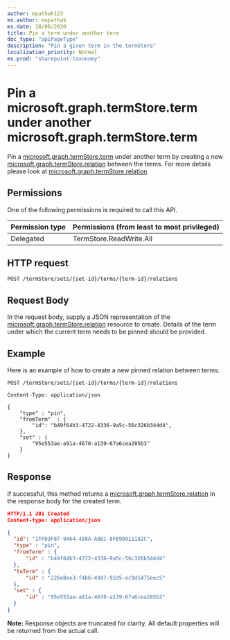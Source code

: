 ```yaml
---
author: mpathak123
ms.author: mopathak
ms.date: 18/06/2020
title: Pin a term under another term
doc_type: "apiPageType"
description: "Pin a given term in the termStore"
localization_priority: Normal
ms.prod: "sharepoint-taxonomy"
---
```

# Pin a microsoft.graph.termStore.term  under another microsoft.graph.termStore.term

Pin a [microsoft.graph.termStore.term] under another term by creating a new [microsoft.graph.termStore.relation] between the terms. For more details please look at [microsoft.graph.termStore.relation]

## Permissions

One of the following permissions is required to call this API. 

|Permission type      | Permissions (from least to most privileged)              |
|:--------------------|:---------------------------------------------------------|
|Delegated            | TermStore.ReadWrite.All |

## HTTP request

```http
POST /termStore/sets/{set-id}/terms/{term-id}/relations
```
## Request Body
In the request body, supply a JSON representation of the [microsoft.graph.termStore.relation][] resource to create. Details of the term under which the current term needs to be pinned should be provided.

## Example
Here is an example of how to create a new pinned relation between terms.

```http
POST /termStore/sets/{set-id}/terms/{term-id}/relations

Content-Type: application/json

{
    "type" : "pin",
    "fromTerm"  : {
        "id": "b49f64b3-4722-4336-9a5c-56c326b344d4",
    },
    "set" : {
        "95e553ae-a91a-4670-a139-67a6cea285b3"
    }
}
```

## Response
If successful, this method returns a [microsoft.graph.termStore.relation][] in the response body for the created term.


```json
HTTP/1.1 201 Created
Content-type: application/json

{
  "id": "1FFD3F87-9464-488A-A0EC-8FB90911182C",
  "type" : "pin",
  "fromTerm" : {
      "id" : "b49f64b3-4722-4336-9a5c-56c326b344d4"
  },
  "toTerm" : {
      "id" : "226e8ee3-f4b6-49d7-92d5-ec9d5475eec5"
  },
  "set" : {
      "id" : "95e553ae-a91a-4670-a139-67a6cea285b3"
  }
}
```
**Note:** Response objects are truncated for clarity.
All default properties will be returned from the actual call.

[microsoft.graph.termStore.set]: ../resources/termSet.md
[microsoft.graph.termStore.term]: ../resources/term.md
[microsoft.graph.termStore.relation]: ../resources/termRelation.md


<!--
{
  "type": "#page.annotation",
  "description": "Create a pinned term entity in termStore",
  "keywords": "term,termStore",
  "section": "documentation",
  "tocPath": "termStore/Pinned term",
  "suppressions": [
  ]
}
-->
